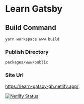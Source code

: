# Learn Gatsby

## Build Command

`yarn workspace www build`

### Publish Directory

`packages/www/public`

### Site Url

https://learn-gatsby-gh.netlify.app/

[![Netlify Status](https://api.netlify.com/api/v1/badges/94a6c655-a357-4b15-a711-437e90cbedda/deploy-status)](https://app.netlify.com/sites/learn-gatsby-gh/deploys)
